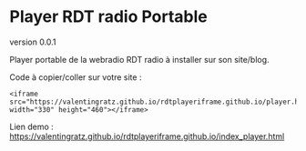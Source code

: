 # Player RDT radio Portable
version 0.0.1

Player portable de la webradio RDT radio à installer sur son site/blog.

Code à copier/coller sur votre site : 

<!--Le code ifram à copier/coller sur votre site-->
    <iframe src="https://valentingratz.github.io/rdtplayeriframe.github.io/player.html" width="330" height="460"></iframe>



Lien demo : https://valentingratz.github.io/rdtplayeriframe.github.io/index_player.html
